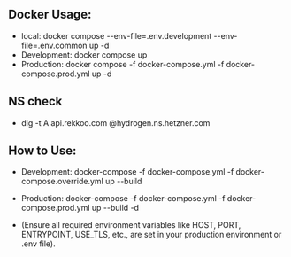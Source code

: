 ## Docker Usage:

- local:  docker compose --env-file=.env.development --env-file=.env.common up -d
- Development: docker compose up
- Production: docker compose -f docker-compose.yml -f docker-compose.prod.yml up -d

## NS check
- dig -t A api.rekkoo.com @hydrogen.ns.hetzner.com

## How to Use:

 - Development: docker-compose -f docker-compose.yml -f docker-compose.override.yml up --build

 - Production: docker-compose -f docker-compose.yml -f docker-compose.prod.yml up --build -d 
 - (Ensure all required environment variables like HOST, PORT, ENTRYPOINT, USE_TLS, etc., are set in your production environment or .env file).